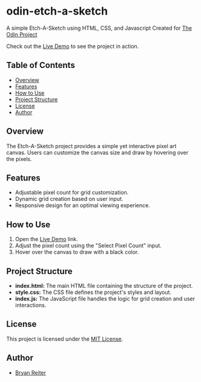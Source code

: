 # odin-etch-a-sketch
A simple Etch-A-Sketch using HTML, CSS, and Javascript
Created for [The Odin Project](https://www.theodinproject.com/dashboard)

Check out the [Live Demo](https://bryanreiter.github.io/odin-etch-a-sketch/) to see the project in action.

## Table of Contents
- [Overview](#overview)
- [Features](#features)
- [How to Use](#how-to-use)
- [Project Structure](#project-structure)
- [License](#license)
- [Author](#author)

## Overview

The Etch-A-Sketch project provides a simple yet interactive pixel art canvas. Users can customize the canvas size and draw by hovering over the pixels.

## Features

- Adjustable pixel count for grid customization.
- Dynamic grid creation based on user input.
- Responsive design for an optimal viewing experience.

## How to Use

1. Open the [Live Demo](https://bryanreiter.github.io/odin-etch-a-sketch/) link.
2. Adjust the pixel count using the "Select Pixel Count" input.
3. Hover over the canvas to draw with a black color.

## Project Structure

- **index.html:** The main HTML file containing the structure of the project.
- **style.css:** The CSS file defines the project's styles and layout.
- **index.js:** The JavaScript file handles the logic for grid creation and user interactions.

## License

This project is licensed under the [MIT License](LICENSE).

## Author

- [Bryan Reiter](https://github.com/bryanreiter)
